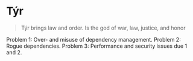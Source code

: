 # Týr

> Týr brings law and order. Is the god of war, law, justice, and honor

Problem 1: Over- and misuse of dependency management.
Problem 2: Rogue dependencies.
Problem 3: Performance and security issues due 1 and 2.
